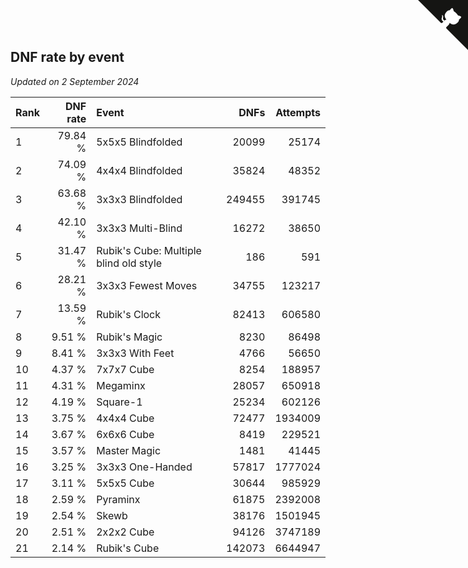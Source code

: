 ## DNF rate by event

*Updated on  2 September 2024*

| Rank | DNF rate | Event | DNFs | Attempts |
| :--- | ---: | :--- | ---: | ---: |
| 1 | 79.84 % | 5x5x5 Blindfolded | 20099 | 25174 |
| 2 | 74.09 % | 4x4x4 Blindfolded | 35824 | 48352 |
| 3 | 63.68 % | 3x3x3 Blindfolded | 249455 | 391745 |
| 4 | 42.10 % | 3x3x3 Multi-Blind | 16272 | 38650 |
| 5 | 31.47 % | Rubik's Cube: Multiple blind old style | 186 | 591 |
| 6 | 28.21 % | 3x3x3 Fewest Moves | 34755 | 123217 |
| 7 | 13.59 % | Rubik's Clock | 82413 | 606580 |
| 8 | 9.51 % | Rubik's Magic | 8230 | 86498 |
| 9 | 8.41 % | 3x3x3 With Feet | 4766 | 56650 |
| 10 | 4.37 % | 7x7x7 Cube | 8254 | 188957 |
| 11 | 4.31 % | Megaminx | 28057 | 650918 |
| 12 | 4.19 % | Square-1 | 25234 | 602126 |
| 13 | 3.75 % | 4x4x4 Cube | 72477 | 1934009 |
| 14 | 3.67 % | 6x6x6 Cube | 8419 | 229521 |
| 15 | 3.57 % | Master Magic | 1481 | 41445 |
| 16 | 3.25 % | 3x3x3 One-Handed | 57817 | 1777024 |
| 17 | 3.11 % | 5x5x5 Cube | 30644 | 985929 |
| 18 | 2.59 % | Pyraminx | 61875 | 2392008 |
| 19 | 2.54 % | Skewb | 38176 | 1501945 |
| 20 | 2.51 % | 2x2x2 Cube | 94126 | 3747189 |
| 21 | 2.14 % | Rubik's Cube | 142073 | 6644947 |


<a href="https://github.com/JustinTimeCuber/wca_statistics" class="github-corner" aria-label="View source on Github"><svg width="80" height="80" viewBox="0 0 250 250" style="fill:#151513; color:#fff; position: absolute; top: 0; border: 0; right: 0;" aria-hidden="true"><path d="M0,0 L115,115 L130,115 L142,142 L250,250 L250,0 Z"></path><path d="M128.3,109.0 C113.8,99.7 119.0,89.6 119.0,89.6 C122.0,82.7 120.5,78.6 120.5,78.6 C119.2,72.0 123.4,76.3 123.4,76.3 C127.3,80.9 125.5,87.3 125.5,87.3 C122.9,97.6 130.6,101.9 134.4,103.2" fill="currentColor" style="transform-origin: 130px 106px;" class="octo-arm"></path><path d="M115.0,115.0 C114.9,115.1 118.7,116.5 119.8,115.4 L133.7,101.6 C136.9,99.2 139.9,98.4 142.2,98.6 C133.8,88.0 127.5,74.4 143.8,58.0 C148.5,53.4 154.0,51.2 159.7,51.0 C160.3,49.4 163.2,43.6 171.4,40.1 C171.4,40.1 176.1,42.5 178.8,56.2 C183.1,58.6 187.2,61.8 190.9,65.4 C194.5,69.0 197.7,73.2 200.1,77.6 C213.8,80.2 216.3,84.9 216.3,84.9 C212.7,93.1 206.9,96.0 205.4,96.6 C205.1,102.4 203.0,107.8 198.3,112.5 C181.9,128.9 168.3,122.5 157.7,114.1 C157.9,116.9 156.7,120.9 152.7,124.9 L141.0,136.5 C139.8,137.7 141.6,141.9 141.8,141.8 Z" fill="currentColor" class="octo-body"></path></svg></a><style>.github-corner:hover .octo-arm{animation:octocat-wave 560ms ease-in-out}@keyframes octocat-wave{0%,100%{transform:rotate(0)}20%,60%{transform:rotate(-25deg)}40%,80%{transform:rotate(10deg)}}@media (max-width:500px){.github-corner:hover .octo-arm{animation:none}.github-corner .octo-arm{animation:octocat-wave 560ms ease-in-out}}</style>
